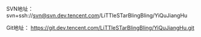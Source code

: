 SVN地址：    svn+ssh://svn@svn.dev.tencent.com/LiTTleSTarBlingBling/YiQuJiangHu

Git地址：      https://git.dev.tencent.com/LiTTleSTarBlingBling/YiQuJiangHu.git


